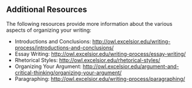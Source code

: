 ## Additional Resources

The following resources provide more information about the various aspects of organizing your writing:

* Introductions and Conclusions: http://owl.excelsior.edu/writing-process/introductions-and-conclusions/
* Essay Writing: http://owl.excelsior.edu/writing-process/essay-writing/
* Rhetorical Styles: http://owl.excelsior.edu/rhetorical-styles/
* Organizing Your Argument: http://owl.excelsior.edu/argument-and-critical-thinking/organizing-your-argument/
* Paragraphing: http://owl.excelsior.edu/writing-process/paragraphing/

